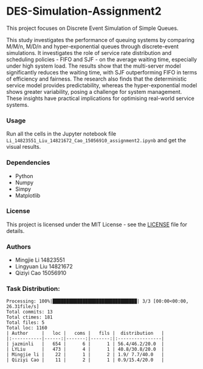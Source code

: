 # DES-Simulation-Assignment2
This project focuses on Discrete Event Simulation of Simple Queues.

This study investigates the performance of queuing systems by comparing M/M/n, M/D/n and hyper-exponential queues through discrete-event simulations. It investigates the role of service rate distribution and scheduling policies - FIFO and SJF - on the average waiting
time, especially under high system load. The results show that the multi-server model significantly reduces the waiting time, with SJF outperforming FIFO in terms of efficiency and fairness. The research also finds that the deterministic service model provides predictability,
whereas the hyper-exponential model shows greater variability, posing a challenge for system management. These insights have practical implications for optimising real-world service systems.

### Usage
Run all the cells in the  Jupyter notebook file `Li_14823551_Liu_14821672_Cao_15056910_assignment2.ipynb` and get the visual results.

### Dependencies
- Python
- Numpy
- Simpy
- Matplotlib

### License
This project is licensed under the MIT License - see the [LICENSE](LICENSE) file for details.

### Authors
- Mingjie Li 14823551 
- Lingyuan Liu 14821672 
- Qiziyi Cao 15056910 

### Task Distribution: 
```
Processing: 100%|███████████████████████████████| 3/3 [00:00<00:00, 26.31file/s]
Total commits: 13
Total ctimes: 181
Total files: 5
Total loc: 1160
| Author     |   loc |   coms |   fils |  distribution   |
|:-----------|------:|-------:|-------:|:----------------|
| jazminli   |   654 |      6 |      1 | 56.4/46.2/20.0  |
| LYLiu      |   473 |      4 |      1 | 40.8/30.8/20.0  |
| Mingjie li |    22 |      1 |      2 | 1.9/ 7.7/40.0   |
| Qiziyi Cao |    11 |      2 |      1 | 0.9/15.4/20.0   |
```
